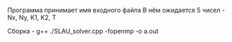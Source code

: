 Программа принимает имя входного файла
В нём ожидается 5 чисел - Nx, Ny, K1, K2, T

Сборка - g++ ./SLAU_solver.cpp -fopenmp -o a.out
